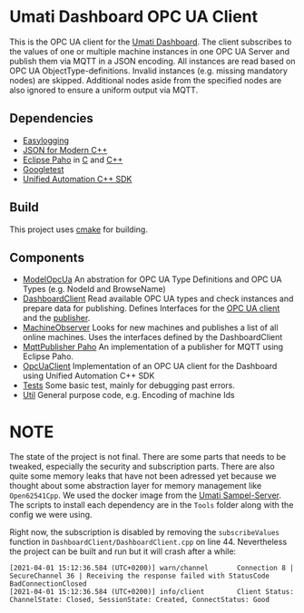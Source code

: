 # Umati Dashboard OPC UA Client
This is the OPC UA client for the [Umati Dashboard](http://umati.app). The client subscribes to the values of one or multiple machine instances in one OPC UA Server and publish them via MQTT in a JSON encoding. All instances are read based on OPC UA ObjectType-definitions. Invalid instances (e.g. missing mandatory nodes) are skipped. Additional nodes aside from the specified nodes are also ignored to ensure a uniform output via MQTT.

## Dependencies
 - [Easylogging](https://github.com/amrayn/easyloggingpp)
 - [JSON for Modern C++](https://github.com/nlohmann/json)
 - [Eclipse Paho](https://www.eclipse.org/paho/index.php) in [C](https://github.com/eclipse/paho.mqtt.c) and [C++](https://github.com/eclipse/paho.mqtt.cpp)
 - [Googletest](https://github.com/google/googletest)
 - [Unified Automation C++ SDK](https://www.unified-automation.com/products/server-sdk/c-ua-server-sdk.html)

## Build
This project uses [cmake](cmake.org/) for building.

## Components
 - [ModelOpcUa](ModelOpcUa) An abstration for OPC UA Type Definitions and OPC UA Types (e.g. NodeId and BrowseName)
 - [DashboardClient](DashboardClient) Read available OPC UA types and check instances and prepare data for publishing. Defines Interfaces for the [OPC UA client](DashboardClient/IDashboardDataClient.hpp) and the [publisher](DashboardClient/IPublisher.hpp).
 - [MachineObserver](MachineObserver) Looks for new machines and publishes a list of all online machines. Uses the interfaces defined by the DashboardClient
 - [MqttPublisher Paho](MqttPublisher_Paho) An implementation of a publisher for MQTT using Eclipse Paho.
 - [OpcUaClient](OpcUaClient) Implementation of an OPC UA client for the Dashboard using Unified Automation C++ SDK
 - [Tests](Tests) Some basic test, mainly for debugging past errors.
 - [Util](Util) General purpose code, e.g. Encoding of machine Ids


# NOTE

The state of the project is not final. There are some parts that needs to be tweaked, especially the security and subscription parts.
There are also quite some memory leaks that have not been adressed yet because we thought about some abstraction layer for memory management like `Open62541Cpp`.
We used the docker image from the [Umati Sampel-Server](https://github.com/umati/Sample-Server). 
The scripts to install each dependency are in the `Tools` folder along with the config we were using.  

Right now, the subscription is disabled by removing the `subscribeValues` function in `DashboardClient/DashboardClient.cpp` on line 44.
Nevertheless the project can be built and run but it will crash after a while:
```
[2021-04-01 15:12:36.584 (UTC+0200)] warn/channel       Connection 8 | SecureChannel 36 | Receiving the response failed with StatusCode BadConnectionClosed
[2021-04-01 15:12:36.584 (UTC+0200)] info/client        Client Status: ChannelState: Closed, SessionState: Created, ConnectStatus: Good
```
